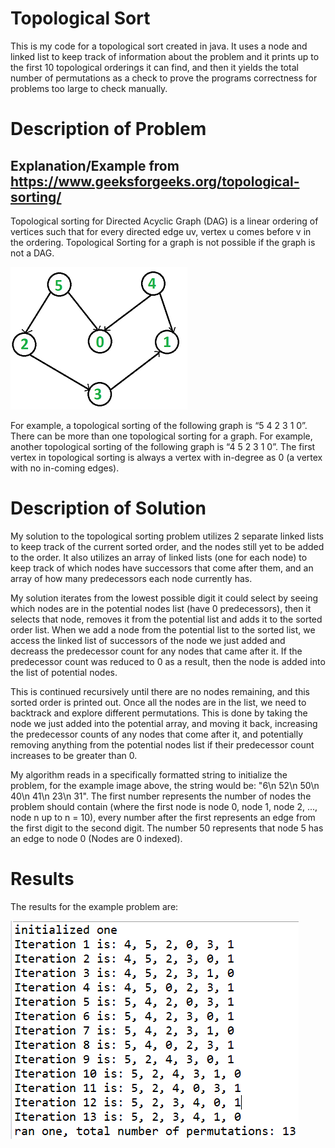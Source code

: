 # Topological Sort

This is my code for a topological sort created in java. It uses a node and linked list to keep track of information about the problem and it prints up to the first 10 topological orderings it can find, and then it yields the total number of permutations as a check to prove the programs correctness for problems too large to check manually.

# Description of Problem

## Explanation/Example from https://www.geeksforgeeks.org/topological-sorting/

Topological sorting for Directed Acyclic Graph (DAG) is a linear ordering of vertices such that for every directed edge uv, vertex u comes before v in the ordering. Topological Sorting for a graph is not possible if the graph is not a DAG. 

![Image](example.png)

For example, a topological sorting of the following graph is “5 4 2 3 1 0”. There can be more than one topological sorting for a graph. For example, another topological sorting of the following graph is “4 5 2 3 1 0”. The first vertex in topological sorting is always a vertex with in-degree as 0 (a vertex with no in-coming edges).

# Description of Solution

My solution to the topological sorting problem utilizes 2 separate linked lists to keep track of the current sorted order, and the nodes still yet to be added to the order. It also utilizes an array of linked lists (one for each node) to keep track of which nodes have successors that come after them, and an array of how many predecessors each node currently has.

My solution iterates from the lowest possible digit it could select by seeing which nodes are in the potential nodes list (have 0 predecessors), then it selects that node, removes it from the potential list and adds it to the sorted order list. When we add a node from the potential list to the sorted list, we access the linked list of successors of the node we just added and decreass the predecessor count for any nodes that came after it. If the predecessor count was reduced to 0 as a result, then the node is added into the list of potential nodes. 

This is continued recursively until there are no nodes remaining, and this sorted order is printed out. Once all the nodes are in the list, we need to backtrack and explore different permutations. This is done by taking the node we just added into the potential array, and moving it back, increasing the predecessor counts of any nodes that come after it, and potentially removing anything from the potential nodes list if their predecessor count increases to be greater than 0.

My algorithm reads in a specifically formatted string to initialize the problem, for the example image above, the string would be: "6\n 52\n 50\n 40\n 41\n 23\n 31". The first number represents the number of nodes the problem should contain (where the first node is node 0, node 1, node 2, ..., node n up to n = 10), every number after the first represents an edge from the first digit to the second digit. The number 50 represents that node 5 has an edge to node 0 (Nodes are 0 indexed).

# Results

The results for the example problem are:

![Image](results.png)
